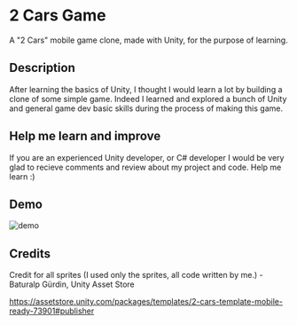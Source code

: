 # 2 Cars Game
A "2 Cars" mobile game clone, made with Unity, for the purpose of learning.

## Description
After learning the basics of Unity, I thought I would learn a lot by building a clone of some simple game. Indeed I learned and explored a bunch of Unity and general game dev basic skills during the process of making this game.

## Help me learn and improve
If you are an experienced Unity developer, or C# developer I would be very glad to recieve comments and review about my project and code. Help me learn :)

## Demo
![demo](https://github.com/kuskus110/2-cars/blob/main/2%20cars/Demos/screen_video_demo.gif)

## Credits
Credit for all sprites (I used only the sprites, all code written by me.) - Baturalp Gürdin, Unity Asset Store

https://assetstore.unity.com/packages/templates/2-cars-template-mobile-ready-73901#publisher
